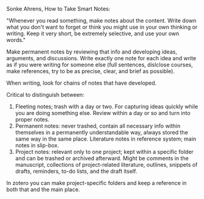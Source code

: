 

Sonke Ahrens, How to Take Smart Notes:

"Whenever you read something, make notes about the content. Write down what you don't want to forget or think you might use in your own thinking or writing. Keep it very short, be extremely selective, and use your own words."

Make permanent notes by reviewing that info and developing ideas, arguments, and discussions. Write exactly one note for each idea and write as if you were writing for someone else (full sentences, dislclose courses, make references, try to be as precise, clear, and brief as possible). 

When writing, look for chains of notes that have developed. 




Critical to distinguish between:
1. Fleeting notes; trash with a day or two. For capturing ideas quickly while you are doing something else. Review within a day or so and turn into proper notes. 
2. Permanent notes: never trashed, contain all necessary info within themselves in a permanently understandable way, always stored the same way in the same place. Literature notes in reference system; main notes in slip-box. 
3. Project notes: relevant only to one project; kept within a specific folder and can be trashed or archived afterward. Might be comments in the manuscript, collections of project-related literature, outlines, snippets of drafts, reminders, to-do lists, and the draft itself. 

In zotero you can make project-specific folders and keep a reference in both that and the main place. 

